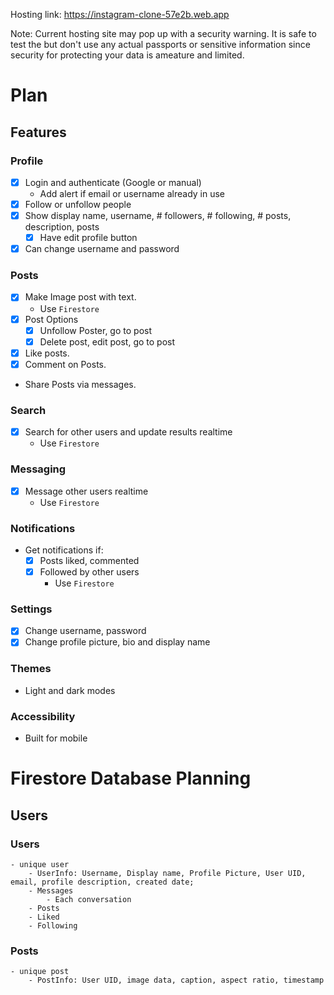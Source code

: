 Hosting link: https://instagram-clone-57e2b.web.app

Note: Current hosting site may pop up with a security warning. It is safe to test the but don't use any actual passports or sensitive information since security for protecting your data is ameature and limited. 

# Plan

## Features

### Profile
- [x] Login and authenticate (Google or manual)
    - Add alert if email or username already in use
- [x] Follow or unfollow people
- [x] Show display name, username, # followers, # following, # posts, description, posts
    - [x] Have edit profile button
- [x] Can change username and password

### Posts 
- [x] Make Image post with text.
    - Use `Firestore`
- [x] Post Options
    - [x] Unfollow Poster, go to post
    - [x] Delete post, edit post, go to post
- [x] Like posts.
- [x] Comment on Posts.
- Share Posts via messages.

### Search
- [x] Search for other users and update results realtime
    - Use `Firestore`

### Messaging
-[x]  Message other users realtime
    - Use `Firestore`

### Notifications
- Get notifications if:
    - [x] Posts liked, commented
    - [x] Followed by other users
        - Use `Firestore`

### Settings
- [x] Change username, password
- [x] Change profile picture, bio and display name

### Themes
- Light and dark modes

### Accessibility 
- Built for mobile


# Firestore Database Planning

## Users
### Users
    - unique user
        - UserInfo: Username, Display name, Profile Picture, User UID, email, profile description, created date;
        - Messages
            - Each conversation
        - Posts
        - Liked
        - Following

### Posts
    - unique post
        - PostInfo: User UID, image data, caption, aspect ratio, timestamp
